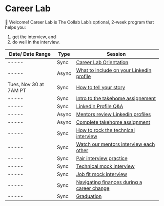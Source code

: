 # Career Lab

👋 Welcome! Career Lab is The Collab Lab’s optional, 2-week program that helps you:

1. get the interview, and
2. do well in the interview.

| Date/ Date Range | Type  | Session                                                                                                  |
| ---------------- | ----- | -------------------------------------------------------------------------------------------------------- |
| -----            | Sync  | [Career Lab Orientation](./session-docs/orientation.md)                                                  |
| -----            | Async | [What to include on your Linkedin profile](./session-docs/what-to-include-on-linkedin.md)                |
| Tues, Nov 30 at 7AM PT           | Sync  | [How to tell your story](./session-docs/how-to-tell-your-story.md)                                       |
| -----            | Sync  | [Intro to the takehome assignement](./session-docs/intro-to-take-home.md)                                |
| -----            | Sync  | [Linkedin Profile Q&A](./session-docs/linkedin-qanda.md)                                                 |
| -----            | Async | [Mentors review Linkedin profiles](./session-docs/mentor-linkedin-review.md)                             |
| -----            | Async | [Complete takehome assignment](./session-docs/complete-take-home-assignment.md)                          |
| -----            | Sync  | [How to rock the technical interview](./session-docs/rock-the-technical-interview.md)                    |
| -----            | Sync  | [Watch our mentors interview each other](./session-docs/watch-mentors-interview.md)                      |
| -----            | Sync  | [Pair interview practice](./session-docs/pair-interview-practice.md)                                     |
| -----            | Sync  | [Technical mock interview](./session-docs/mock-interview-technical.md)                                   |
| -----            | Sync  | [Job fit mock interview](./session-docs/mock-interview-job-fit.md)                                       |
| -----            | Sync  | [Navigating finances during a career change](./session-docs/navigating-finances-during-career-change.md) |
| -----            | Sync  | [Graduation](./session-docs/graduation.md)                                                               |
